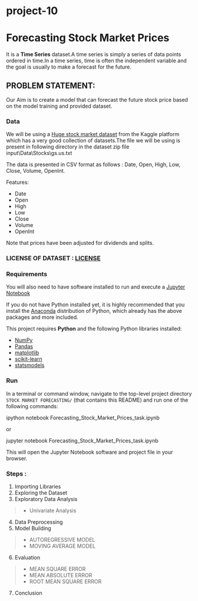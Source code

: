 # project-10
# Forecasting Stock Market Prices

It is a **Time Series** dataset.A time series is simply a series of data points ordered in time.In a time series, time is often the independent variable and the goal is usually to make a forecast for the future. 

## PROBLEM STATEMENT: 

Our Aim  is to create a model that can forecast the future stock price based on the model training and provided dataset.

### Data
We will be using a [Huge stock market dataset](https://www.kaggle.com/borismarjanovic/price-volume-data-for-all-us-stocks-etfs) from the Kaggle platform which has a very good collection of datasets.The file we will be using is present in following directory in the dataset zip file input\Data\Stocks\gs.us.txt
  
The data is presented in CSV format as follows : Date, Open, High, Low, Close, Volume, OpenInt.

Features:
  - Date
  - Open
  - High
  - Low
  - Close
  - Volume
  - OpenInt
  
Note that prices have been adjusted for dividends and splits.

### LICENSE OF DATASET : [LICENSE](https://creativecommons.org/publicdomain/zero/1.0/)

### Requirements

You will also need to have software installed to run and execute a [Jupyter Notebook](http://ipython.org/notebook.html)

If you do not have Python installed yet, it is highly recommended that you install the [Anaconda](http://continuum.io/downloads) distribution of Python, which already has the above packages and more included. 

This project requires **Python** and the following Python libraries installed:

- [NumPy](http://www.numpy.org/)
- [Pandas](http://pandas.pydata.org/)
- [matplotlib](http://matplotlib.org/)
- [scikit-learn](http://scikit-learn.org/stable/)
- [statsmodels](https://www.statsmodels.org/stable/)

### Run

In a terminal or command window, navigate to the top-level project directory `STOCK MARKET FORECASTING/` (that contains this README) and run one of the following commands:


ipython notebook Forecasting_Stock_Market_Prices_task.ipynb

or

jupyter notebook Forecasting_Stock_Market_Prices_task.ipynb


This will open the Jupyter Notebook software and project file in your browser.

### Steps :
1. Importing Libraries
2. Exploring the Dataset
3. Exploratory Data Analysis
> * Univariate Analysis
4. Data Preprocessing
5. Model Building
> * AUTOREGRESSIVE MODEL
> * MOVING AVERAGE MODEL
6. Evaluation
> * MEAN SQUARE ERROR
> * MEAN ABSOLUTE ERROR
> * ROOT MEAN SQUARE ERROR
7. Conclusion
